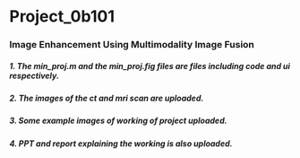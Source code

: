 # Project_0b101


### Image Enhancement Using Multimodality Image Fusion


##### 1. The min_proj.m and the min_proj.fig files are files including code and ui respectively.


##### 2. The images of the ct and mri scan are uploaded.


##### 3. Some example images of working of project uploaded.


##### 4. PPT and report explaining the working is also uploaded.
